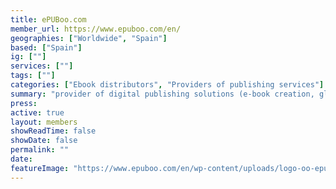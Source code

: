 ```yaml
---
title: ePUBoo.com
member_url: https://www.epuboo.com/en/
geographies: ["Worldwide", "Spain"]
based: ["Spain"]
ig: [""] 
services: [""] 
tags: [""]
categories: ["Ebook distributors", "Providers of publishing services"]
summary: "provider of digital publishing solutions (e-book creation, global distribution, ONIX metadata generator, accessibility specialists)"
press:
active: true
layout: members
showReadTime: false
showDate: false
permalink: ""
date: 
featureImage: "https://www.epuboo.com/en/wp-content/uploads/logo-oo-epuboo-large.jpg"
---
```

